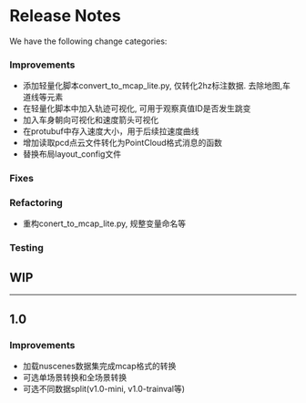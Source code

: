 # Release Notes
We have the following change categories:
### Improvements
* 添加轻量化脚本convert_to_mcap_lite.py, 仅转化2hz标注数据. 去除地图,车道线等元素
* 在轻量化脚本中加入轨迹可视化, 可用于观察真值ID是否发生跳变
* 加入车身朝向可视化和速度箭头可视化
* 在protubuf中存入速度大小，用于后续拉速度曲线
* 增加读取pcd点云文件转化为PointCloud格式消息的函数
* 替换布局layout_config文件
### Fixes

### Refactoring
* 重构conert_to_mcap_lite.py, 规整变量命名等

### Testing






## WIP
---

## 1.0
### Improvements
* 加载nuscenes数据集完成mcap格式的转换
* 可选单场景转换和全场景转换
* 可选不同数据split(v1.0-mini, v1.0-trainval等)